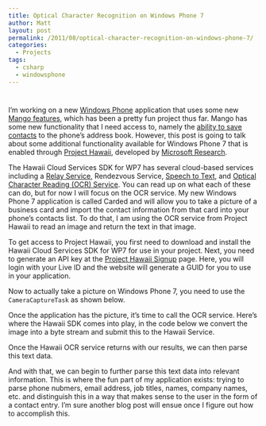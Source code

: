 ```yaml
---
title: Optical Character Recognition on Windows Phone 7
author: Matt
layout: post
permalink: /2011/08/optical-character-recognition-on-windows-phone-7/
categories:
  - Projects
tags:
  - csharp
  - windowsphone
---
```

# 

I’m working on a new [Windows Phone][1] application that uses some new [Mango features][2], which has been a pretty fun project thus far. Mango has some new functionality that I need access to, namely the [ability to save contacts][3] to the phone’s address book. However, this post is going to talk about some additional functionality available for Windows Phone 7 that is enabled through [Project Hawaii][4], developed by [Microsoft Research][5].

 [1]: http://www.microsoft.com/windowsphone/en-us/default.aspx
 [2]: http://www.engadget.com/2011/05/24/microsoft-announces-windows-phone-mango-update-early-and-in/
 [3]: http://www.windowsphonegeek.com/tips/8-How-to-use-SaveContactTask-in-Windows-Phone-Mango
 [4]: http://research.microsoft.com/en-us/um/redmond/projects/hawaii/
 [5]: http://research.microsoft.com/en-us/

The Hawaii Cloud Services SDK for WP7 has several cloud-based services including a [Relay Service][6], Rendezvous Service, [Speech to Text][7], and [Optical Character Reading (OCR) Service][6]. You can read up on what each of these can do, but for now I will focus on the OCR service. My new Windows Phone 7 application is called Carded and will allow you to take a picture of a business card and import the contact information from that card into your phone’s contacts list. To do that, I am using the OCR service from Project Hawaii to read an image and return the text in that image.

 [6]: http://research.microsoft.com/en-us/um/redmond/projects/hawaii/download/HowToUseTheHawaiiRelayService.pdf
 [7]: http://research.microsoft.com/en-us/um/redmond/projects/hawaii/download/HowToUseTheSpeechToTextService.pdf

To get access to Project Hawaii, you first need to download and install the Hawaii Cloud Services SDK for WP7 for use in your project. Next, you need to generate an API key at the [Project Hawaii Signup][8] page. Here, you will login with your Live ID and the website will generate a GUID for you to use in your application.

 [8]: http://hawaiiguidgen.cloudapp.net/



Now to actually take a picture on Windows Phone 7, you need to use the `CameraCaptureTask` as shown below.



Once the application has the picture, it’s time to call the OCR service. Here’s where the Hawaii SDK comes into play, in the code below we convert the image into a byte stream and submit this to the Hawaii Service.



Once the Hawaii OCR service returns with our results, we can then parse this text data.



And with that, we can begin to further parse this text data into relevant information. This is where the fun part of my application exists: trying to parse phone nubmers, email address, job titles, names, company names, etc. and distinguish this in a way that makes sense to the user in the form of a contact entry. I’m sure another blog post will ensue once I figure out how to accomplish this.